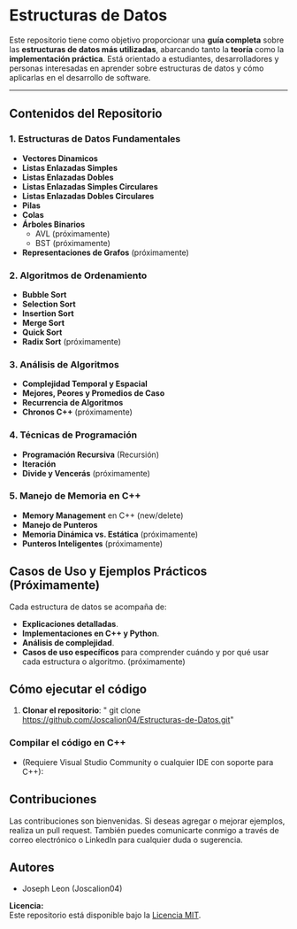 # Estructuras de Datos

Este repositorio tiene como objetivo proporcionar una **guía completa** sobre las **estructuras de datos más utilizadas**, abarcando tanto la **teoría** como la **implementación práctica**. Está orientado a estudiantes, desarrolladores y personas interesadas en aprender sobre estructuras de datos y cómo aplicarlas en el desarrollo de software.

---

## Contenidos del Repositorio

### 1. Estructuras de Datos Fundamentales
- **Vectores Dinamicos**
- **Listas Enlazadas Simples**
- **Listas Enlazadas Dobles**
- **Listas Enlazadas Simples Circulares**
- **Listas Enlazadas Dobles Circulares**
- **Pilas**
- **Colas**
- **Árboles Binarios**
     - AVL (próximamente)
     - BST (próximamente)
- **Representaciones de Grafos** (próximamente)

### 2. Algoritmos de Ordenamiento
- **Bubble Sort**
- **Selection Sort**
- **Insertion Sort**
- **Merge Sort**
- **Quick Sort**
- **Radix Sort** (próximamente)

### 3. Análisis de Algoritmos
- **Complejidad Temporal y Espacial**
- **Mejores, Peores y Promedios de Caso**
- **Recurrencia de Algoritmos**
- **Chronos C++** (próximamente)

### 4. Técnicas de Programación
- **Programación Recursiva** (Recursión)
- **Iteración**
- **Divide y Vencerás** (próximamente)

### 5. Manejo de Memoria en C++
- **Memory Management** en C++ (new/delete)
- **Manejo de Punteros**
- **Memoria Dinámica vs. Estática** (próximamente)
- **Punteros Inteligentes** (próximamente)

## Casos de Uso y Ejemplos Prácticos (Próximamente)

Cada estructura de datos se acompaña de:
- **Explicaciones detalladas**.
- **Implementaciones en C++ y Python**.
- **Análisis de complejidad**.
- **Casos de uso específicos** para comprender cuándo y por qué usar cada estructura o algoritmo. (próximamente)

## Cómo ejecutar el código

1. **Clonar el repositorio**:
   " git clone https://github.com/Joscalion04/Estructuras-de-Datos.git"

### Compilar el código en C++
 - (Requiere Visual Studio Community o cualquier IDE con soporte para C++):

## Contribuciones
Las contribuciones son bienvenidas. Si deseas agregar o mejorar ejemplos, realiza un pull request. También puedes comunicarte conmigo a través de correo electrónico o LinkedIn para cualquier duda o sugerencia.

## Autores
- Joseph Leon (Joscalion04)

**Licencia:**  
Este repositorio está disponible bajo la [Licencia MIT](LICENSE).
